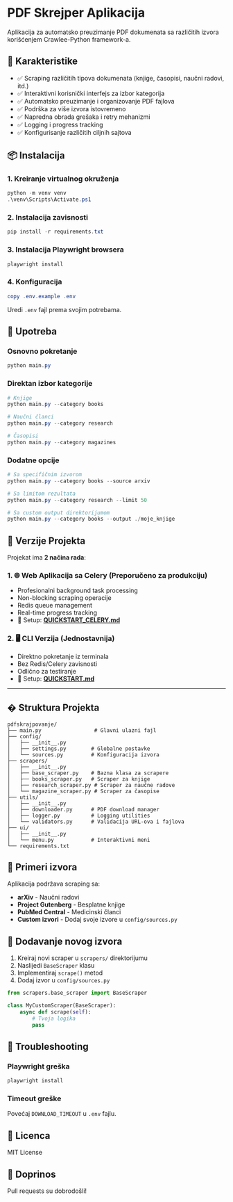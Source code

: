 # PDF Skrejper Aplikacija

Aplikacija za automatsko preuzimanje PDF dokumenata sa različitih izvora korišćenjem Crawlee-Python framework-a.

## 🚀 Karakteristike

- ✅ Scraping različitih tipova dokumenata (knjige, časopisi, naučni radovi, itd.)
- ✅ Interaktivni korisnički interfejs za izbor kategorija
- ✅ Automatsko preuzimanje i organizovanje PDF fajlova
- ✅ Podrška za više izvora istovremeno
- ✅ Napredna obrada grešaka i retry mehanizmi
- ✅ Logging i progress tracking
- ✅ Konfigurisanje različitih ciljnih sajtova

## 📦 Instalacija

### 1. Kreiranje virtualnog okruženja

```powershell
python -m venv venv
.\venv\Scripts\Activate.ps1
```

### 2. Instalacija zavisnosti

```powershell
pip install -r requirements.txt
```

### 3. Instalacija Playwright browsera

```powershell
playwright install
```

### 4. Konfiguracija

```powershell
copy .env.example .env
```

Uredi `.env` fajl prema svojim potrebama.

## 🎯 Upotreba

### Osnovno pokretanje

```powershell
python main.py
```

### Direktan izbor kategorije

```powershell
# Knjige
python main.py --category books

# Naučni članci
python main.py --category research

# Časopisi
python main.py --category magazines
```

### Dodatne opcije

```powershell
# Sa specifičnim izvorom
python main.py --category books --source arxiv

# Sa limitom rezultata
python main.py --category research --limit 50

# Sa custom output direktorijumom
python main.py --category books --output ./moje_knjige
```

## 🎯 Verzije Projekta

Projekat ima **2 načina rada**:

### 1. 🌐 Web Aplikacija sa Celery (Preporučeno za produkciju)
- Profesionalni background task processing
- Non-blocking scraping operacije
- Redis queue management
- Real-time progress tracking
- 📖 Setup: **[QUICKSTART_CELERY.md](QUICKSTART_CELERY.md)**

### 2. 🖥️ CLI Verzija (Jednostavnija)
- Direktno pokretanje iz terminala
- Bez Redis/Celery zavisnosti
- Odlično za testiranje
- 📖 Setup: **[QUICKSTART.md](QUICKSTART.md)**

---

## � Struktura Projekta

```
pdfskrajpovanje/
├── main.py                 # Glavni ulazni fajl
├── config/
│   ├── __init__.py
│   ├── settings.py        # Globalne postavke
│   └── sources.py         # Konfiguracija izvora
├── scrapers/
│   ├── __init__.py
│   ├── base_scraper.py    # Bazna klasa za scrapere
│   ├── books_scraper.py   # Scraper za knjige
│   ├── research_scraper.py # Scraper za naučne radove
│   └── magazine_scraper.py # Scraper za časopise
├── utils/
│   ├── __init__.py
│   ├── downloader.py      # PDF download manager
│   ├── logger.py          # Logging utilities
│   └── validators.py      # Validacija URL-ova i fajlova
├── ui/
│   ├── __init__.py
│   └── menu.py            # Interaktivni meni
└── requirements.txt
```

## 🎨 Primeri izvora

Aplikacija podržava scraping sa:

- **arXiv** - Naučni radovi
- **Project Gutenberg** - Besplatne knjige
- **PubMed Central** - Medicinski članci
- **Custom izvori** - Dodaj svoje izvore u `config/sources.py`

## 📝 Dodavanje novog izvora

1. Kreiraj novi scraper u `scrapers/` direktorijumu
2. Naslijedi `BaseScraper` klasu
3. Implementiraj `scrape()` metod
4. Dodaj izvor u `config/sources.py`

```python
from scrapers.base_scraper import BaseScraper

class MyCustomScraper(BaseScraper):
    async def scrape(self):
        # Tvoja logika
        pass
```

## 🐛 Troubleshooting

### Playwright greška

```powershell
playwright install
```

### Timeout greške

Povećaj `DOWNLOAD_TIMEOUT` u `.env` fajlu.

## 📄 Licenca

MIT License

## 🤝 Doprinos

Pull requests su dobrodošli!
